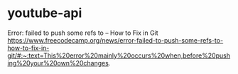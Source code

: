 
# youtube-api

Error: failed to push some refs to – How to Fix in Git
https://www.freecodecamp.org/news/error-failed-to-push-some-refs-to-how-to-fix-in-git/#:~:text=This%20error%20mainly%20occurs%20when,before%20pushing%20your%20own%20changes.

